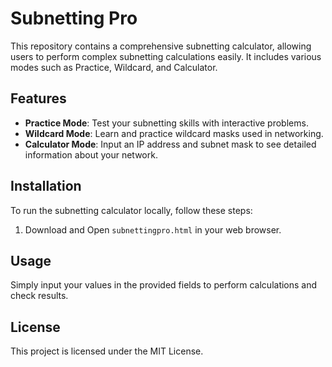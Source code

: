 # Subnetting Pro

This repository contains a comprehensive subnetting calculator, allowing users to perform complex subnetting calculations easily. It includes various modes such as Practice, Wildcard, and Calculator.

## Features

- **Practice Mode**: Test your subnetting skills with interactive problems.
- **Wildcard Mode**: Learn and practice wildcard masks used in networking.
- **Calculator Mode**: Input an IP address and subnet mask to see detailed information about your network.

## Installation

To run the subnetting calculator locally, follow these steps:
1. Download and Open `subnettingpro.html` in your web browser.

## Usage

Simply input your values in the provided fields to perform calculations and check results.

## License

This project is licensed under the MIT License.

